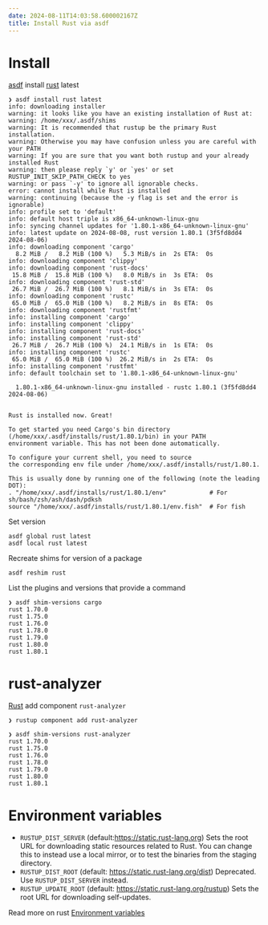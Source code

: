 ```yaml
---
date: 2024-08-11T14:03:58.600002167Z
title: Install Rust via asdf
---
```

# Install

[asdf](/posts/asdf/) install [rust](/posts/rust/) latest

```shell
❯ asdf install rust latest
info: downloading installer
warning: it looks like you have an existing installation of Rust at:
warning: /home/xxx/.asdf/shims
warning: It is recommended that rustup be the primary Rust installation.
warning: Otherwise you may have confusion unless you are careful with your PATH
warning: If you are sure that you want both rustup and your already installed Rust
warning: then please reply `y' or `yes' or set RUSTUP_INIT_SKIP_PATH_CHECK to yes
warning: or pass `-y' to ignore all ignorable checks.
error: cannot install while Rust is installed
warning: continuing (because the -y flag is set and the error is ignorable)
info: profile set to 'default'
info: default host triple is x86_64-unknown-linux-gnu
info: syncing channel updates for '1.80.1-x86_64-unknown-linux-gnu'
info: latest update on 2024-08-08, rust version 1.80.1 (3f5fd8dd4 2024-08-06)
info: downloading component 'cargo'
  8.2 MiB /   8.2 MiB (100 %)   5.3 MiB/s in  2s ETA:  0s
info: downloading component 'clippy'
info: downloading component 'rust-docs'
 15.8 MiB /  15.8 MiB (100 %)   8.0 MiB/s in  3s ETA:  0s
info: downloading component 'rust-std'
 26.7 MiB /  26.7 MiB (100 %)   8.1 MiB/s in  3s ETA:  0s
info: downloading component 'rustc'
 65.0 MiB /  65.0 MiB (100 %)   8.2 MiB/s in  8s ETA:  0s
info: downloading component 'rustfmt'
info: installing component 'cargo'
info: installing component 'clippy'
info: installing component 'rust-docs'
info: installing component 'rust-std'
 26.7 MiB /  26.7 MiB (100 %)  24.1 MiB/s in  1s ETA:  0s
info: installing component 'rustc'
 65.0 MiB /  65.0 MiB (100 %)  26.2 MiB/s in  2s ETA:  0s
info: installing component 'rustfmt'
info: default toolchain set to '1.80.1-x86_64-unknown-linux-gnu'

  1.80.1-x86_64-unknown-linux-gnu installed - rustc 1.80.1 (3f5fd8dd4 2024-08-06)


Rust is installed now. Great!

To get started you need Cargo's bin directory 
(/home/xxx/.asdf/installs/rust/1.80.1/bin) in your PATH
environment variable. This has not been done automatically.

To configure your current shell, you need to source
the corresponding env file under /home/xxx/.asdf/installs/rust/1.80.1.

This is usually done by running one of the following (note the leading DOT):
. "/home/xxx/.asdf/installs/rust/1.80.1/env"            # For 
sh/bash/zsh/ash/dash/pdksh
source "/home/xxx/.asdf/installs/rust/1.80.1/env.fish"  # For fish
```

Set version

```shell
asdf global rust latest
asdf local rust latest
```

Recreate shims for version of a package

```shell
asdf reshim rust
```

List the plugins and versions that provide a command
```shell
❯ asdf shim-versions cargo   
rust 1.70.0
rust 1.75.0
rust 1.76.0
rust 1.78.0
rust 1.79.0
rust 1.80.0
rust 1.80.1
```

# rust-analyzer

[Rust](/posts/rust/) add component `rust-analyzer`
```shell
❯ rustup component add rust-analyzer

❯ asdf shim-versions rust-analyzer   
rust 1.70.0
rust 1.75.0
rust 1.76.0
rust 1.78.0
rust 1.79.0
rust 1.80.0
rust 1.80.1
```


# Environment variables

-   `RUSTUP_DIST_SERVER` (default:https://static.rust-lang.org) Sets the root URL for downloading static resources related to Rust. You can change this to instead use a local mirror, or to test the binaries from the staging directory.
-   `RUSTUP_DIST_ROOT`  (default: https://static.rust-lang.org/dist) Deprecated. Use `RUSTUP_DIST_SERVER` instead.
-   `RUSTUP_UPDATE_ROOT` (default: https://static.rust-lang.org/rustup) Sets the root URL for downloading self-updates.

Read more on rust [Environment variables](https://rust-lang.github.io/rustup/environment-variables.html)

